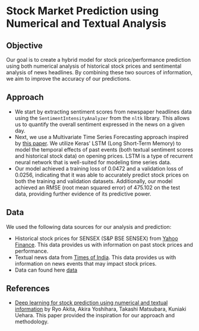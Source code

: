 

# Stock Market Prediction using Numerical and Textual Analysis

## Objective
Our goal is to create a hybrid model for stock price/performance prediction using both numerical analysis of historical stock prices and sentimental analysis of news headlines. By combining these two sources of information, we aim to improve the accuracy of our predictions.

## Approach
- We start by extracting sentiment scores from newspaper headlines data using the `SentimentIntensityAnalyzer` from the `nltk` library. This allows us to quantify the overall sentiment expressed in the news on a given day.
- Next, we use a Multivariate Time Series Forecasting approach inspired by [this paper](https://www.sciencedirect.com/science/article/pii/S2405452620302476). We utilize Keras' LSTM (Long Short-Term Memory) to model the temporal effects of past events (both textual sentiment scores and historical stock data) on opening prices. LSTM is a type of recurrent neural network that is well-suited for modeling time series data.
- Our model achieved a training loss of 0.0472 and a validation loss of 0.0256, indicating that it was able to accurately predict stock prices on both the training and validation datasets. Additionally, our model achieved an RMSE (root mean squared error) of 475.102 on the test data, providing further evidence of its predictive power.

## Data
We used the following data sources for our analysis and prediction:
- Historical stock prices for SENSEX (S&P BSE SENSEX) from [Yahoo Finance](https://finance.yahoo.com/). This data provides us with information on past stock prices and performance.
- Textual news data from [Times of India](https://bit.ly/36fFPI6). This data provides us with information on news events that may impact stock prices.
- Data can found here [data](https://drive.google.com/drive/folders/1_LX8eJG9Zq_1p0VxA5eVFoAweSEJm7Ks?usp=share_link)

## References
- [Deep learning for stock prediction using numerical and textual information](https://www.sciencedirect.com/science/article/pii/S2405452620302476) by Ryo Akita, Akira Yoshihara, Takashi Matsubara, Kuniaki Uehara. This paper provided the inspiration for our approach and methodology.

